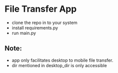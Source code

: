 # File Transfer App

- clone the repo in to your system
- install requirements.py
- run main.py

## Note: 
- app only facilitates desktop to mobile file transfer.
- dir mentioned in desktop_dir is only accessible
